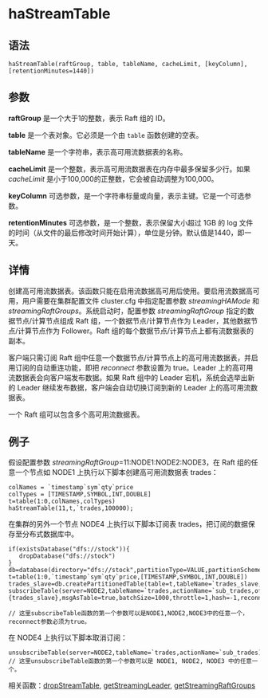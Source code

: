 # haStreamTable

## 语法

`haStreamTable(raftGroup, table, tableName, cacheLimit, [keyColumn],
[retentionMinutes=1440])`

## 参数

**raftGroup** 是一个大于1的整数，表示 Raft 组的 ID。

**table** 是一个表对象。它必须是一个由 `table` 函数创建的空表。

**tableName** 是一个字符串，表示高可用流数据表的名称。

**cacheLimit** 是一个整数，表示高可用流数据表在内存中最多保留多少行。如果 *cacheLimit*
是小于100,000的正整数，它会被自动调整为100,000。

**keyColumn** 可选参数，是一个字符串标量或向量，表示主键。它是一个可选参数。

**retentionMinutes** 可选参数，是一个整数，表示保留大小超过 1GB 的 log
文件的时间（从文件的最后修改时间开始计算），单位是分钟。默认值是1440，即一天。

## 详情

创建高可用流数据表。该函数只能在启用流数据高可用后使用。要启用流数据高可用，用户需要在集群配置文件 cluster.cfg
中指定配置参数 *streamingHAMode* 和 *streamingRaftGroups*。系统启动时，配置参数
*streamingRaftGroup* 指定的数据节点/计算节点组成 Raft 组，一个数据节点/计算节点作为
Leader，其他数据节点/计算节点作为 Follower。Raft 组的每个数据节点/计算节点上都有流数据表的副本。

客户端只需订阅 Raft 组中任意一个数据节点/计算节点上的高可用流数据表，并启用订阅的自动重连功能，即把
*reconnect* 参数设置为 true。Leader 上的高可用流数据表会向客户端发布数据。如果 Raft 组中的 Leader
宕机，系统会选举出新的 Leader 继续发布数据，客户端会自动切换订阅到新的 Leader 上的高可用流数据表。

一个 Raft 组可以包含多个高可用流数据表。

## 例子

假设配置参数 *streamingRaftGroup*=11:NODE1:NODE2:NODE3，在 Raft
组的任意一个节点如 NODE1 上执行以下脚本创建高可用流数据表 trades：

```
colNames = `timestamp`sym`qty`price
colTypes = [TIMESTAMP,SYMBOL,INT,DOUBLE]
t=table(1:0,colNames,colTypes)
haStreamTable(11,t,`trades,100000);
```

在集群的另外一个节点 NODE4 上执行以下脚本订阅表 trades，把订阅的数据保存至分布式数据库中。

```
if(existsDatabase("dfs://stock")){
   dropDatabase("dfs://stock")
}
db=database(directory="dfs://stock",partitionType=VALUE,partitionScheme=2018.08.01..2019.12.30)
t=table(1:0,`timestamp`sym`qty`price,[TIMESTAMP,SYMBOL,INT,DOUBLE])
trades_slave=db.createPartitionedTable(table=t,tableName=`trades_slave,partitionColumns=`timestamp);
subscribeTable(server=NODE2,tableName=`trades,actionName=`sub_trades,offset=-1,handler=append!{trades_slave},msgAsTable=true,batchSize=1000,throttle=1,hash=-1,reconnect=true);

// 这里subscribeTable函数的第一个参数可以是NODE1,NODE2,NODE3中的任意一个，reconnect参数必须为true。
```

在 NODE4 上执行以下脚本取消订阅：

```
unsubscribeTable(server=NODE2,tableName=`trades,actionName=`sub_trades);
// 这里unsubscribeTable函数的第一个参数可以是 NODE1, NODE2, NODE3 中的任意一个。
```

相关函数：[dropStreamTable](../d/dropStreamTable.html), [getStreamingLeader](../g/getStreamingLeader.html), [getStreamingRaftGroups](../g/getStreamingRaftGroups.html)

